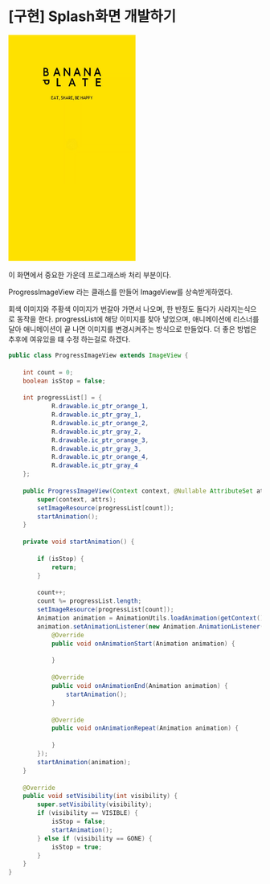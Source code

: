 # [구현] Splash화면 개발하기
![스플레시 화면](./splash.gif)

<p>
이 화면에서 중요한 가운데 프로그래스바 처리 부분이다.

ProgressImageView 라는 클래스를 만들어 ImageView를 상속받게하였다.

회색 이미지와 주황색 이미지가 번갈아 가면서 나오며, 한 반정도 돌다가 사라지는식으로 동작을 한다.
progressList에 해당 이미지를 찾아 넣었으며, 애니메이션에 리스너를 달아 애니메이션이 끝
나면 이미지를 변경시켜주는 방식으로 만들었다. 더 좋은 방법은 추후에 여유있을 떄 수정
하는걸로 하겠다.

```java
public class ProgressImageView extends ImageView {

    int count = 0;
    boolean isStop = false;

    int progressList[] = {
            R.drawable.ic_ptr_orange_1,
            R.drawable.ic_ptr_gray_1,
            R.drawable.ic_ptr_orange_2,
            R.drawable.ic_ptr_gray_2,
            R.drawable.ic_ptr_orange_3,
            R.drawable.ic_ptr_gray_3,
            R.drawable.ic_ptr_orange_4,
            R.drawable.ic_ptr_gray_4
    };

    public ProgressImageView(Context context, @Nullable AttributeSet attrs) {
        super(context, attrs);
        setImageResource(progressList[count]);
        startAnimation();
    }

    private void startAnimation() {

        if (isStop) {
            return;
        }

        count++;
        count %= progressList.length;
        setImageResource(progressList[count]);
        Animation animation = AnimationUtils.loadAnimation(getContext(), R.anim.rotation);
        animation.setAnimationListener(new Animation.AnimationListener() {
            @Override
            public void onAnimationStart(Animation animation) {

            }

            @Override
            public void onAnimationEnd(Animation animation) {
                startAnimation();
            }

            @Override
            public void onAnimationRepeat(Animation animation) {

            }
        });
        startAnimation(animation);
    }

    @Override
    public void setVisibility(int visibility) {
        super.setVisibility(visibility);
        if (visibility == VISIBLE) {
            isStop = false;
            startAnimation();
        } else if (visibility == GONE) {
            isStop = true;
        }
    }
}
```